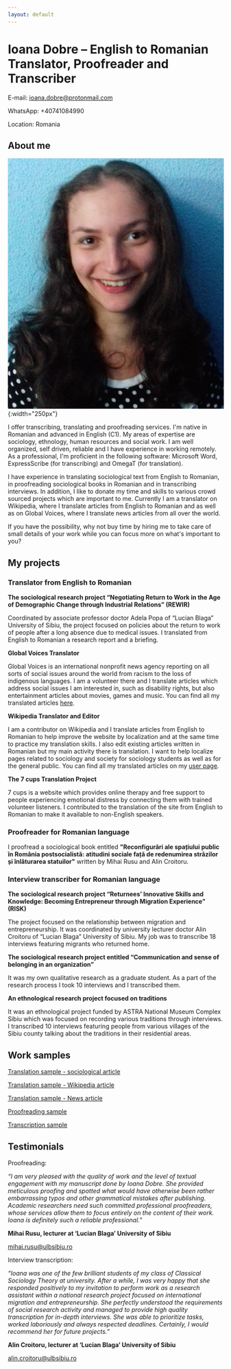 ```yaml
---
layout: default
---
```


# Ioana Dobre – English to Romanian Translator, Proofreader and Transcriber

E-mail: [ioana.dobre@protonmail.com](mailto:ioana.dobre@protonmail.com)

WhatsApp: +40741084990

Location: Romania



## About me

![portfolio picture](assets/portfolio_picture.png){:width="250px"}

I offer transcribing, translating and proofreading services. I'm native in Romanian and advanced in English (C1). My areas of expertise are sociology, ethnology, human resources and social work. I am well organized, self driven, reliable and I have experience in working remotely. As a professional, I'm proficient in the following software: Microsoft Word, ExpressScribe (for transcribing) and OmegaT (for translation).

I have experience in translating sociological text from English to Romanian, in proofreading sociological books in Romanian and in transcribing interviews. In addition, I like to donate my time and skills to various crowd sourced projects which are important to me.  Currently I am a translator on Wikipedia, where I translate articles from English to Romanian and as well as on Global Voices, where I translate news articles from all over the world.

If you have the possibility, why not buy time by hiring me to take care of small details of your work while you can focus more on what's important to you?

## My projects

### Translator from English to Romanian

**The sociological research project “Negotiating Return to Work in the Age of Demographic Change through Industrial Relations” (REWIR)**

Coordinated by associate professor doctor Adela Popa of “Lucian Blaga” University of Sibiu, the project focused on policies about the return to work of people after a long absence due to medical issues. I translated from English to Romanian a research report and a briefing.


**Global Voices Translator**

Global Voices is an international nonprofit news agency reporting on all sorts of social issues around the world from racism to the loss of indigenous languages. I am a volunteer there and I translate articles which address social issues I am interested in, such as disability rights, but also entertainment articles about movies, games and music. You can find all my translated articles [here](https://ro.globalvoices.org/author/ioana-dobre).

**Wikipedia Translator and Editor**

I am a contributor on Wikipedia and I translate articles from English to Romanian to help improve the website by localization and at the same time to practice my translation skills. I also edit existing articles written in Romanian but my main activity there is translation. I want to help localize pages related to sociology and society for sociology students as well as for the general public. You can find all my translated articles on my [user page](https://ro.wikipedia.org/wiki/Utilizator:Ioana2022).

**The 7 cups Translation Project**

7 cups is a website which provides online therapy and free support to people experiencing emotional distress by connecting them with trained volunteer listeners. I contributed to the translation of the site from English to Romanian to make it available to non-English speakers.

### Proofreader for Romanian language

I proofread a sociological book entitled **"Reconfigurări ale spațiului public în România postsocialistă: atitudini sociale față de redenumirea străzilor și înlăturarea statuilor"**  written by Mihai Rusu and Alin Croitoru.

### Interview transcriber for Romanian language

**The sociological research project “Returnees’ Innovative Skills and Knowledge: Becoming Entrepreneur through Migration Experience” (RISK)**

The project focused on the relationship between migration and entrepreneurship. It was coordinated by university lecturer doctor Alin Croitoru of “Lucian Blaga” University of Sibiu. My job was to transcribe 18 interviews featuring migrants who returned home.

**The sociological research project entitled “Communication and sense of belonging in an organization”**

It was my own qualitative research as a graduate student. As a part of the research process I took 10 interviews and I transcribed them.


**An ethnological research project focused on traditions**

It was an ethnological project funded by ASTRA National Museum Complex Sibiu which was focused on recording various traditions through interviews. I transcribed 10 interviews featuring people from various villages of the Sibiu county talking about the traditions in their residential areas.


## Work samples


[Translation sample - sociological article](https://drive.google.com/file/d/1yCATsczZvRjqFmUYJQQzPrvfHIqVKZW7/view)

[Translation sample - Wikipedia article](https://ro.wikipedia.org/wiki/Sociologia_Internetului)

[Translation sample - News article](https://ro.globalvoices.org/2022/03/3510)

[Proofreading sample](https://drive.google.com/file/d/1FdI_K_KJ2Lf0jkew86t7JBut5M3hthsK/view)

[Transcription sample](https://drive.google.com/file/d/1xCmn5TnKkYOtQC1ieCqjsYVwWXJoDWzM/view)

## Testimonials

Proofreading:

*“I am very pleased with the quality of work and the level of textual engagement with my manuscript done by Ioana Dobre. She provided meticulous proofing and spotted what would have otherwise been rather embarrassing typos and other grammatical mistakes after publishing. Academic researchers need such committed professional proofreaders, whose services allow them to focus entirely on the content of their work. Ioana is definitely such a reliable professional.”*

**Mihai Rusu, lecturer at ‘Lucian Blaga’ University of Sibiu**

[mihai.rusu@ulbsibiu.ro](mailto:mihai.rusu@ulbsibiu.ro)

Interview transcription:

*“Ioana was one of the few brilliant students of my class of Classical Sociology Theory at university. After a while, I was very happy that she responded positively to my invitation to perform work as a research assistant within a national research project focused on international migration and entrepreneurship. She perfectly understood the requirements of social research activity and managed to provide high quality transcription for in-depth interviews. She was able to prioritize tasks, worked laboriously and always respected deadlines. Certainly, I would recommend her for future projects.”*

**Alin Croitoru, lecturer at ‘Lucian Blaga’ University of Sibiu**

[alin.croitoru@ulbsibiu.ro](mailto:alin.croitoru@ulbsibiu.ro)



